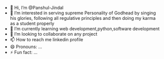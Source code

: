- 👋 Hi, I’m @Panshul-Jindal
- 👀 I’m interested in serving supreme Personality of Godhead by singing his glories, following all regulative principles and then doing my karma as a student properly
- 🌱 I’m currently learning web development,python,software development
- 💞️ I’m looking to collaborate on any project
- 📫 How to reach me linkedin profile
- 😄 Pronouns: ...
- ⚡ Fun fact: ...

<!---
Panshul-Jindal/Panshul-Jindal is a ✨ special ✨ repository because its `README.md` (this file) appears on your GitHub profile.
You can click the Preview link to take a look at your changes.
--->
